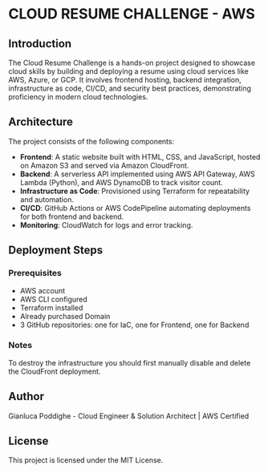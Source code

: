 # CLOUD RESUME CHALLENGE - AWS

## Introduction

The Cloud Resume Challenge is a hands-on project designed to showcase cloud skills by building and deploying a resume using cloud services like AWS, Azure, or GCP. It involves frontend hosting, backend integration, infrastructure as code, CI/CD, and security best practices, demonstrating proficiency in modern cloud technologies.

## Architecture

The project consists of the following components:

- **Frontend**: A static website built with HTML, CSS, and JavaScript, hosted on Amazon S3 and served via Amazon CloudFront.
- **Backend**: A serverless API implemented using AWS API Gateway, AWS Lambda (Python), and AWS DynamoDB to track visitor count.
- **Infrastructure as Code**: Provisioned using Terraform for repeatability and automation.
- **CI/CD**: GitHub Actions or AWS CodePipeline automating deployments for both frontend and backend.
- **Monitoring**: CloudWatch for logs and error tracking.

## Deployment Steps

### Prerequisites

- AWS account
- AWS CLI configured
- Terraform installed
- Already purchased Domain
- 3 GitHub repositories: one for IaC, one for Frontend, one for Backend

### Notes

To destroy the infrastructure you should first manually disable and delete the CloudFront deployment.

## Author

Gianluca Poddighe - Cloud Engineer & Solution Architect | AWS Certified

## License

This project is licensed under the MIT License.
